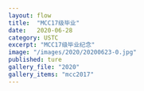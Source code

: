 ```yaml
---
layout: flow
title:  "MCC17级毕业"
date:   2020-06-28
category: USTC
excerpt: "MCC17级毕业纪念"
image: "/images/2020/20200623-0.jpg"
published: ture
gallery_file: "2020"
gallery_items: "mcc2017"
---
```


<!-- {% assign gallery  = site.data.images[page.gallery_file][page.gallery_items] %}
<div class="card-columns">
    {% for img in gallery["imgs"] %}
    <div class="card">
        <img class="card-img-top" src="{{gallery['root']}}{{ img[1] }}" />
    </div>
    {% endfor %}
</div> -->




